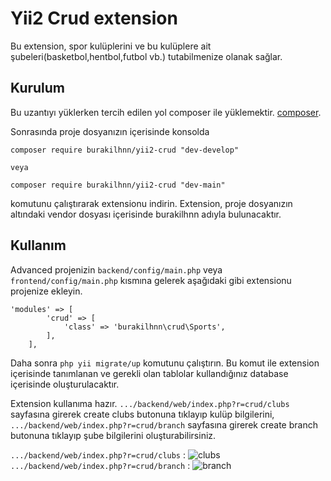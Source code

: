 # Yii2 Crud extension

Bu extension, spor kulüplerini ve bu kulüplere ait şubeleri(basketbol,hentbol,futbol vb.) tutabilmenize olanak sağlar.

Kurulum
------------

Bu uzantıyı yüklerken tercih edilen yol composer ile yüklemektir. [composer](http://getcomposer.org/download/).

 Sonrasında proje dosyanızın içerisinde konsolda

```
composer require burakilhnn/yii2-crud "dev-develop"

veya

composer require burakilhnn/yii2-crud "dev-main"
```

komutunu çalıştırarak extensionu indirin. Extension, proje dosyanızın altındaki vendor dosyası içerisinde burakilhnn adıyla bulunacaktır.


Kullanım
----

Advanced projenizin ```backend/config/main.php``` veya ```frontend/config/main.php``` kısmına gelerek aşağıdaki gibi extensionu projenize ekleyin.
```
'modules' => [
        'crud' => [
            'class' => 'burakilhnn\crud\Sports',
        ],
    ],
 ```

 Daha sonra ```php yii migrate/up``` komutunu çalıştırın. Bu komut ile extension içerisinde tanımlanan ve gerekli olan tablolar kullandığınız database içerisinde oluşturulacaktır.
 
 Extension kullanıma hazır. ```.../backend/web/index.php?r=crud/clubs``` sayfasına girerek create clubs butonuna tıklayıp kulüp bilgilerini, ```.../backend/web/index.php?r=crud/branch``` sayfasına girerek create branch butonuna tıklayıp şube bilgilerini oluşturabilirsiniz.
 
 ```.../backend/web/index.php?r=crud/clubs``` : ![clubs](https://user-images.githubusercontent.com/58756954/104828203-b7076600-5877-11eb-8567-a3890d09f609.png)
 ```.../backend/web/index.php?r=crud/branch``` : ![branch](https://user-images.githubusercontent.com/58756954/104828217-dacaac00-5877-11eb-906c-0625b82ec812.png)

